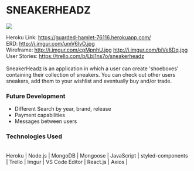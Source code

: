 <h1>SNEAKERHEADZ</h1>
<img src="https://i.imgur.com/O3jhqgAm.jpg">

Heroku Link: https://guarded-hamlet-76116.herokuapp.com/
<br>
ERD: http://i.imgur.com/umV6lvO.jpg
<br>
Wireframe: http://i.imgur.com/cpMpnhU.jpg
http://i.imgur.com/biVe8Dq.jpg
<br>
User Stories: https://trello.com/b/Lbj1ns7o/sneakerheadz
<br>
<br>
SneakerHeadz is an application in which a user can create 'shoeboxes' containing their collection of sneakers.  You can check out other users sneakers, add them to your wishlist and eventually buy and/or trade.

<h3>Future Development</h3>
<ul>
<li>Different Search by year, brand, release</li>
<li>Payment capabilities</li>
<li>Messages between users</li>
</ul>

<h3>Technologies Used</h3><br>
Heroku | Node.js | MongoDB | Mongoose | JavaScript | styled-components | Trello | Imgur | VS Code Editor | React.js | Axios | 


